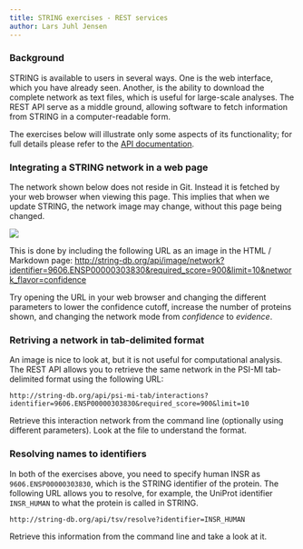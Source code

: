 ```yaml
---
title: STRING exercises - REST services
author: Lars Juhl Jensen
---
```


### Background

STRING is available to users in several ways. One is the web interface, which you have already seen. Another, is the ability to download the complete network as text files, which is useful for large-scale analyses. The REST API serve as a middle ground, allowing software to fetch information from STRING in a computer-readable form.

The exercises below will illustrate only some aspects of its functionality; for full details please refer to the [API documentation](http://string-db.org/help/index.jsp?topic=/org.string-db.docs/api.html).


### Integrating a STRING network in a web page

The network shown below does not reside in Git. Instead it is fetched by your web browser when viewing this page. This implies that when we update STRING, the network image may change, without this page being changed.

<img src="http://string-db.org/api/image/network?identifier=9606.ENSP00000303830&required_score=900&limit=10&network_flavor=confidence" />

This is done by including the following URL as an image in the HTML / Markdown page:
    http://string-db.org/api/image/network?identifier=9606.ENSP00000303830&required_score=900&limit=10&network_flavor=confidence

Try opening the URL in your web browser and changing the different parameters to lower the confidence cutoff, increase the number of proteins shown, and changing the network mode from _confidence_ to _evidence_.


### Retriving a network in tab-delimited format

An image is nice to look at, but it is not useful for computational analysis. The REST API allows you to retrieve the same network in the PSI-MI tab-delimited format using the following URL:

    http://string-db.org/api/psi-mi-tab/interactions?identifier=9606.ENSP00000303830&required_score=900&limit=10

Retrieve this interaction network from the command line (optionally using different parameters). Look at the file to understand the format.


### Resolving names to identifiers

In both of the exercises above, you need to specify human INSR as ``9606.ENSP00000303830``, which is the STRING identifier of the protein. The following URL allows you to resolve, for example, the UniProt identifier ``INSR_HUMAN`` to what the protein is called in STRING.

    http://string-db.org/api/tsv/resolve?identifier=INSR_HUMAN

Retrieve this information from the command line and take a look at it.
